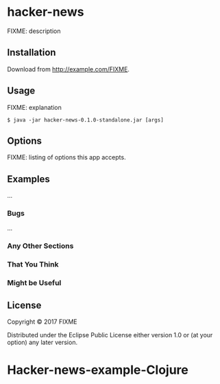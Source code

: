 # hacker-news

FIXME: description

## Installation

Download from http://example.com/FIXME.

## Usage

FIXME: explanation

    $ java -jar hacker-news-0.1.0-standalone.jar [args]

## Options

FIXME: listing of options this app accepts.

## Examples

...

### Bugs

...

### Any Other Sections
### That You Think
### Might be Useful

## License

Copyright © 2017 FIXME

Distributed under the Eclipse Public License either version 1.0 or (at
your option) any later version.
# Hacker-news-example-Clojure
